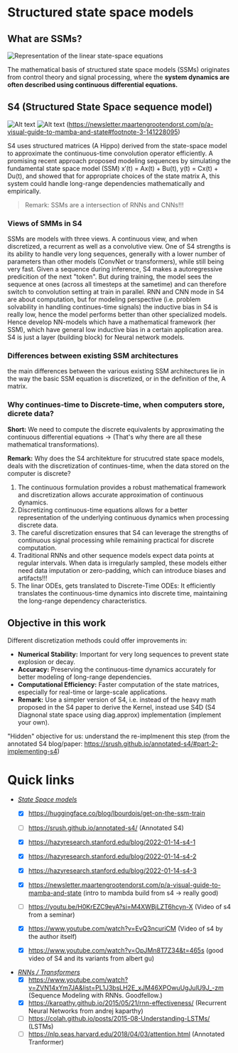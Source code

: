 # Structured state space models

## What are SSMs?

![Representation of the linear state-space equations](image.png)

The mathematical basis of structured state space models (SSMs) originates from control theory and signal processing, where the **system dynamics are often described using continuous differential equations.**


## S4 (Structured State Space sequence model)
![Alt text](image-1.png)
![Alt text](image-2.png) (https://newsletter.maartengrootendorst.com/p/a-visual-guide-to-mamba-and-state#footnote-3-141228095)

S4 uses structured matrices (A Hippo) derived from the state-space model to approximate the continuous-time convolution operator efficiently. A promising recent approach proposed modeling sequences by simulating the fundamental state space model (SSM) x′(t) = Ax(t) + Bu(t), y(t) = Cx(t) + Du(t), and showed that for appropriate choices of the state matrix A, this system could handle long-range dependencies mathematically and empirically.

> Remark: SSMs are a intersection of RNNs and CNNs!!!

### Views of SMMs in S4
SSMs are models with three views. A continuous view, and when discretized, a recurrent as well as a convolutive view. One of S4 strengths is its ability to handle very long sequences, generally with a lower number of parameters than other models (ConvNet or transformers), while still being very fast. Given a sequence during inference, S4 makes
a autoregressive predicition of the next "token". But during training, the model sees the sequence at ones (across all timesteps at the sametime) and can therefore switch to convolution setting at train in parallel. RNN and CNN mode in S4 are about computation, but for modeling perspective (i.e. problem solvability in handling continues-time signals) the inductive bias in S4 is really low, hence the model performs better than other specialized models. Hence develop NN-models which have a mathematical framework (her SSM), which have general low inductive bias in a certain application area. S4 is just a layer (building block) for Neural network models.

### Differences between existing SSM architectures
the main differences between the various existing SSM architectures lie in the way the basic SSM equation is discretized, or in the definition of the, A matrix.

### Why continues-time to Discrete-time, when computers store, dicrete data?
**Short:** We need to compute the discrete equivalents by approximating the continuous differential equations $\rightarrow$ (That's why there are all these mathematical transformations).

**Remark:**
Why does the S4 architekture for strucutred state space models, deals with the discretization of continues-time, when the data stored on the computer is discrete?
1. The continuous formulation provides a robust mathematical framework and discretization allows accurate approximation of continuous dynamics.
2. Discretizing continuous-time equations allows for a better representation of the underlying continuous dynamics when processing discrete data. 
3. The careful discretization ensures that S4 can leverage the strengths of continuous signal processing while remaining practical for discrete computation.
4. Traditional RNNs and other sequence models expect data points at regular intervals. When data is irregularly sampled, these models either need data imputation or zero-padding, which can introduce biases and artifacts!!!
5. The linar ODEs, gets translated to Discrete-Time ODEs: It efficiently translates the continuous-time dynamics into discrete time, maintaining the long-range dependency characteristics. 

## Objective in this work 
Different discretization methods could offer improvements in:
- **Numerical Stability:** Important for very long sequences to prevent state explosion or decay.
- **Accuracy:** Preserving the continuous-time dynamics accurately for better modeling of long-range dependencies.
- **Computational Efficiency:** Faster computation of the state matrices, especially for real-time or large-scale applications.
- **Remark:** Use a simpler version of S4, i.e. instead of the heavy math proposed in the S4 paper to derive the Kernel, instead use S4D (S4 Diagnonal state space using diag.approx) implementation (implement your own).


"Hidden" objective for us: understand the re-implmenent this step (from the annotated S4 blog/paper: https://srush.github.io/annotated-s4/#part-2-implementing-s4)


# Quick links
- <u>_State Space models_</u>
  - [x] https://huggingface.co/blog/lbourdois/get-on-the-ssm-train
  - [ ] https://srush.github.io/annotated-s4/ (Annotated S4)
  - [x] https://hazyresearch.stanford.edu/blog/2022-01-14-s4-1
  - [x] https://hazyresearch.stanford.edu/blog/2022-01-14-s4-2
  - [x] https://hazyresearch.stanford.edu/blog/2022-01-14-s4-3
  - [x] https://newsletter.maartengrootendorst.com/p/a-visual-guide-to-mamba-and-state (intro to mambda build from s4 -> really good)
  - [ ] https://youtu.be/H0KrEZC9eyA?si=M4XWBjLZT6hcyn-X (Video of s4 from a seminar)
  - [x] https://www.youtube.com/watch?v=EvQ3ncuriCM (Video of s4 by the author itself)
  - [x] https://www.youtube.com/watch?v=OpJMn8T7Z34&t=465s (good video of S4 and its variants from albert gu)




- <u>_RNNs / Transformers_</u>
  - [x] https://www.youtube.com/watch?v=ZVN14xYm7JA&list=PL1J3bsLH2E_xJM46XPOwuUgJulU9J_-zm (Sequence Modeling with RNNs. Goodfellow.)
  - [x] https://karpathy.github.io/2015/05/21/rnn-effectiveness/ (Recurrent Neural Networks from andrej kaparthy)
  - [ ] https://colah.github.io/posts/2015-08-Understanding-LSTMs/ (LSTMs)
  - [ ] https://nlp.seas.harvard.edu/2018/04/03/attention.html (Annotated Tranformer)
